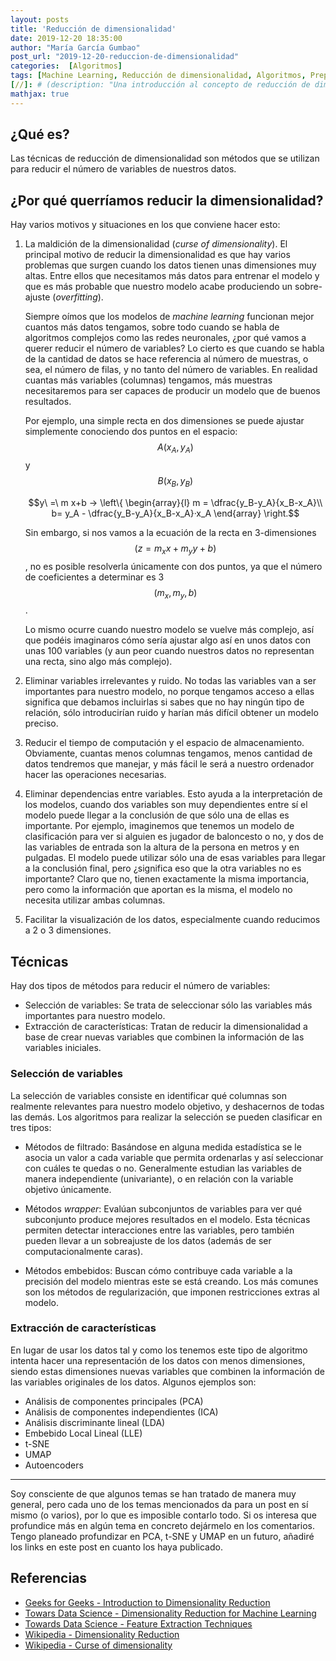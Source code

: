 ```yaml
---
layout: posts
title: 'Reducción de dimensionalidad'
date: 2019-12-20 18:35:00
author: "María García Gumbao"
post_url: "2019-12-20-reduccion-de-dimensionalidad"
categories:  [Algoritmos]
tags: [Machine Learning, Reducción de dimensionalidad, Algoritmos, Preprocesamiento]
[//]: # (description: "Una introducción al concepto de reducción de dimensionalidad, por qué y los tipos de técnicas existentes")
mathjax: true
---
```


¿Qué es?
-------------

Las técnicas de reducción de dimensionalidad son métodos que se utilizan para reducir el número de variables de nuestros datos.

¿Por qué querríamos reducir la dimensionalidad?
----------------

Hay varios motivos y situaciones en los que conviene hacer esto:
1. La maldición de la dimensionalidad (_curse of dimensionality_). El principal motivo de reducir la dimensionalidad es que hay varios problemas que surgen cuando los datos tienen unas dimensiones muy altas. Entre ellos que necesitamos más datos para entrenar el modelo y que es más probable que nuestro modelo acabe produciendo un sobre-ajuste (_overfitting_).

   Siempre oímos que los modelos de _machine learning_ funcionan mejor cuantos más datos tengamos, sobre todo cuando se habla de algoritmos complejos como las redes neuronales, ¿por qué vamos a querer reducir el número de variables? Lo cierto es que cuando se habla de la cantidad de datos se hace referencia al número de muestras, o sea, el número de filas, y no tanto del número de variables. En realidad cuantas más variables (columnas) tengamos, más muestras necesitaremos para ser capaces de producir un modelo que de buenos resultados. 

   Por ejemplo, una simple recta en dos dimensiones se puede ajustar simplemente conociendo dos puntos en el espacio: $$A(x_A,y_A)$$ y $$B(x_B,y_B)$$
   
   $$y\ =\ m x+b → \left\{
      \begin{array}{l}
         m = \dfrac{y_B-y_A}{x_B-x_A}\\
         b= y_A - \dfrac{y_B-y_A}{x_B-x_A}·x_A
      \end{array}
   \right.$$

   Sin embargo, si nos vamos a la ecuación de la recta en 3-dimensiones $$(z= m_x  x+m_y  y+b)$$, no es posible resolverla únicamente con dos puntos, ya que el número de coeficientes a determinar es 3 $$(m_x,m_y,b)$$.

   Lo mismo ocurre cuando nuestro modelo se vuelve más complejo, así que podéis imaginaros cómo sería ajustar algo así en unos datos con unas 100 variables (y aun peor cuando nuestros datos no representan una recta, sino algo más complejo).

2. Eliminar variables irrelevantes y ruido. No todas las variables van a ser importantes para nuestro modelo, no porque tengamos acceso a ellas significa que debamos incluirlas si sabes que no hay ningún tipo de relación, sólo introducirían ruido y harían más difícil obtener un modelo preciso.
	
3. Reducir el tiempo de computación y el espacio de almacenamiento. Obviamente, cuantas menos columnas tengamos, menos cantidad de datos tendremos que manejar, y más fácil le será a nuestro ordenador hacer las operaciones necesarias.
	
4. Eliminar dependencias entre variables. Esto ayuda a la interpretación de los modelos, cuando dos variables son muy dependientes entre sí el modelo puede llegar a la conclusión de que sólo una de ellas es importante. Por ejemplo, imaginemos que tenemos un modelo de clasificación para ver si alguien es jugador de baloncesto o no, y dos de las variables de entrada son la altura de la persona en metros y en pulgadas. El modelo puede utilizar sólo una de esas variables para llegar a la conclusión final, pero ¿significa eso que la otra variables no es importante? Claro que no, tienen exactamente la misma importancia, pero como la información que aportan es la misma, el modelo no necesita utilizar ambas columnas.
	
5. Facilitar la visualización de los datos, especialmente cuando reducimos a 2 o 3 dimensiones.

Técnicas 
-----------

Hay dos tipos de métodos para reducir el número de variables:
* Selección de variables: Se trata de seleccionar sólo las variables más importantes para nuestro modelo.
* Extracción de características: Tratan de reducir la dimensionalidad a base de crear nuevas variables que combinen la información de las variables iniciales.

### Selección de variables 
La selección de variables consiste en identificar qué columnas son realmente relevantes para nuestro modelo objetivo, y deshacernos de todas las demás. Los algoritmos para realizar la selección se pueden clasificar en tres tipos:
* Métodos de filtrado: Basándose en alguna medida estadística se le asocia un valor a cada variable que permita ordenarlas y así seleccionar con cuáles te quedas o no.
Generalmente estudian las variables de manera independiente (univariante), o en relación con la variable objetivo únicamente.

* Métodos _wrapper_: Evalúan subconjuntos de variables para ver qué subconjunto produce mejores resultados en el modelo. Esta técnicas permiten detectar interacciones entre las variables, pero también pueden llevar a un sobreajuste de los datos (además de ser computacionalmente caras).
	
* Métodos embebidos: Buscan cómo contribuye cada variable a la precisión del modelo mientras este se está creando. Los más comunes son los métodos de regularización, que imponen restricciones extras al modelo.

### Extracción de características 
En lugar de usar los datos tal y como los tenemos este tipo de algoritmo intenta hacer una representación de los datos con menos dimensiones, siendo estas dimensiones nuevas variables que combinen la información de las variables originales de los datos.
Algunos ejemplos son:

* Análisis de componentes principales (PCA)
* Análisis de componentes independientes (ICA)
* Análisis discriminante lineal (LDA)
* Embebido Local Lineal (LLE)
* t-SNE
* UMAP
* Autoencoders

-------------------
Soy consciente de que algunos temas se han tratado de manera muy general, pero cada uno de los temas mencionados da para un post en sí mismo (o varios), por lo que es imposible contarlo todo. Si os interesa que profundice más en algún tema en concreto dejármelo en los comentarios. Tengo planeado profundizar en PCA, t-SNE y UMAP en un futuro, añadiré los links en este post en cuanto los haya publicado.

## Referencias
* [Geeks for Geeks - Introduction to Dimensionality Reduction](https://www.geeksforgeeks.org/dimensionality-reduction/)
* [Towars Data Science - Dimensionality Reduction for Machine Learning](https://towardsdatascience.com/dimensionality-reduction-for-machine-learning-80a46c2ebb7e)
* [Towards Data Science - Feature Extraction Techniques](https://towardsdatascience.com/feature-extraction-techniques-d619b56e31be)
* [Wikipedia - Dimensionality Reduction](https://en.wikipedia.org/wiki/Dimensionality_reduction#:~:targetText=In%20statistics%2C%20machine%20learning%2C%20and,feature%20selection%20and%20feature%20extraction.)
* [Wikipedia - Curse of dimensionality](https://en.wikipedia.org/wiki/Curse_of_dimensionality)

